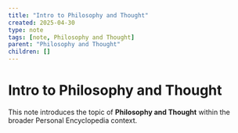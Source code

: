 ```yaml
---
title: "Intro to Philosophy and Thought"
created: 2025-04-30
type: note
tags: [note, Philosophy and Thought]
parent: "Philosophy and Thought"
children: []
---
```


# Intro to Philosophy and Thought

This note introduces the topic of **Philosophy and Thought** within the broader Personal Encyclopedia context.
